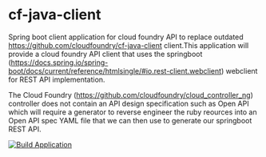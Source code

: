 # cf-java-client
Spring boot client application for cloud foundry API to replace outdated https://github.com/cloudfoundry/cf-java-client client.This application will provide a cloud foundry API client that uses the springboot (https://docs.spring.io/spring-boot/docs/current/reference/htmlsingle/#io.rest-client.webclient) webclient for REST API implementation.

The Cloud Foundry (https://github.com/cloudfoundry/cloud_controller_ng) controller does not contain an API design specification such as Open API which will require a generator to reverse engineer the ruby reources into an Open API spec YAML file that we can then use to generate our springboot REST API.


[![Build Application](https://github.com/meltingturret/cf-java-client/actions/workflows/maven-publish.yml/badge.svg)](https://github.com/meltingturret/cf-java-client/actions/workflows/maven-publish.yml)

 
 
